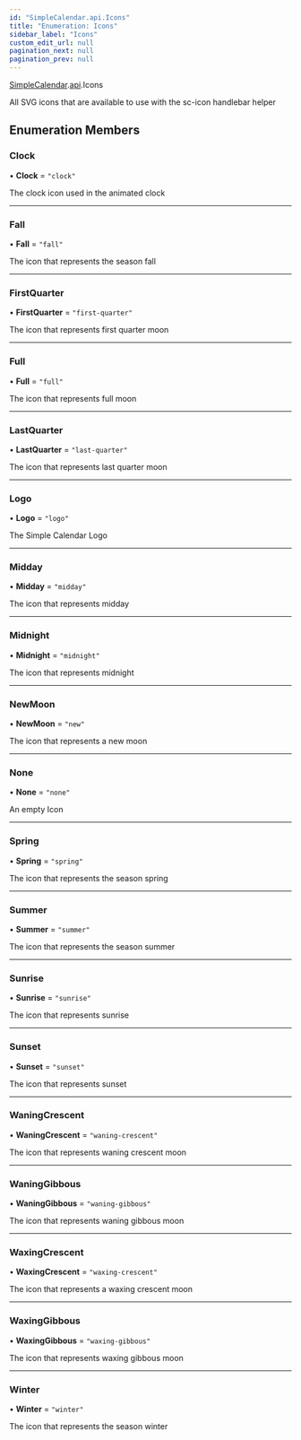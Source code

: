 ```yaml
---
id: "SimpleCalendar.api.Icons"
title: "Enumeration: Icons"
sidebar_label: "Icons"
custom_edit_url: null
pagination_next: null
pagination_prev: null
---
```


[SimpleCalendar](../namespaces/SimpleCalendar.md).[api](../namespaces/SimpleCalendar.api.md).Icons

All SVG icons that are available to use with the sc-icon handlebar helper

## Enumeration Members

### Clock

• **Clock** = ``"clock"``

The clock icon used in the animated clock

___

### Fall

• **Fall** = ``"fall"``

The icon that represents the season fall

___

### FirstQuarter

• **FirstQuarter** = ``"first-quarter"``

The icon that represents first quarter moon

___

### Full

• **Full** = ``"full"``

The icon that represents full moon

___

### LastQuarter

• **LastQuarter** = ``"last-quarter"``

The icon that represents last quarter moon

___

### Logo

• **Logo** = ``"logo"``

The Simple Calendar Logo

___

### Midday

• **Midday** = ``"midday"``

The icon that represents midday

___

### Midnight

• **Midnight** = ``"midnight"``

The icon that represents midnight

___

### NewMoon

• **NewMoon** = ``"new"``

The icon that represents a new moon

___

### None

• **None** = ``"none"``

An empty Icon

___

### Spring

• **Spring** = ``"spring"``

The icon that represents the season spring

___

### Summer

• **Summer** = ``"summer"``

The icon that represents the season summer

___

### Sunrise

• **Sunrise** = ``"sunrise"``

The icon that represents sunrise

___

### Sunset

• **Sunset** = ``"sunset"``

The icon that represents sunset

___

### WaningCrescent

• **WaningCrescent** = ``"waning-crescent"``

The icon that represents waning crescent moon

___

### WaningGibbous

• **WaningGibbous** = ``"waning-gibbous"``

The icon that represents waning gibbous moon

___

### WaxingCrescent

• **WaxingCrescent** = ``"waxing-crescent"``

The icon that represents a waxing crescent moon

___

### WaxingGibbous

• **WaxingGibbous** = ``"waxing-gibbous"``

The icon that represents waxing gibbous moon

___

### Winter

• **Winter** = ``"winter"``

The icon that represents the season winter
